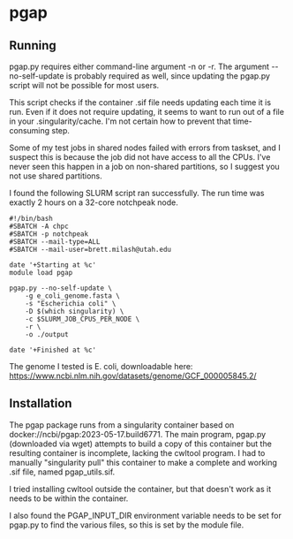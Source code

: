 # pgap

## Running

pgap.py requires either command-line argument -n or -r. The argument 
--no-self-update is probably required as well, since updating the 
pgap.py script will not be possible for most users.

This script checks if the container .sif file needs updating each time
it is run. Even if it does not require updating, it seems to want to
run out of a file in your .singularity/cache. I'm not certain how to
prevent that time-consuming step.

Some of my test jobs in shared nodes failed with errors from taskset,
and I suspect this is because the job did not have access to all the
CPUs. I've never seen this happen in a job on non-shared partitions, so
I suggest you not use shared partitions.

I found the following SLURM script ran successfully. The run time was exactly 
2 hours on a 32-core notchpeak node.

```
#!/bin/bash
#SBATCH -A chpc
#SBATCH -p notchpeak
#SBATCH --mail-type=ALL
#SBATCH --mail-user=brett.milash@utah.edu

date '+Starting at %c'
module load pgap

pgap.py --no-self-update \
	-g e_coli_genome.fasta \
	-s "Escherichia coli" \
	-D $(which singularity) \
	-c $SLURM_JOB_CPUS_PER_NODE \
	-r \
	-o ./output

date '+Finished at %c'
```
The genome I tested is E. coli, downloadable here:
https://www.ncbi.nlm.nih.gov/datasets/genome/GCF_000005845.2/

## Installation

The pgap package runs from a singularity container based on
docker://ncbi/pgap:2023-05-17.build6771. The main program, pgap.py
(downloaded via wget) attempts to build a copy of this container but the
resulting container is incomplete, lacking the cwltool program. I had to
manually "singularity pull" this container to make a complete and
working .sif file, named pgap_utils.sif.

I tried installing cwltool outside the container, but that doesn't work
as it needs to be within the container.

I also found the PGAP_INPUT_DIR environment variable needs to be set for
pgap.py to find the various files, so this is set by the module file.
